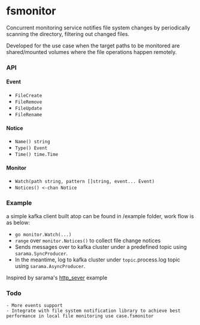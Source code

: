 fsmonitor
=========

Concurrent monitoring service notifies file system changes by periodically scanning the directory, filtering out changed files.

Developed for the use case when the target paths to be monitored are shared/mounted volumes where the file operations happen remotely.

### API
#### Event
- `FileCreate`
- `FileRemove`
- `FileUpdate`
- `FileRename`
  
#### Notice
- `Name() string`
- `Type() Event`
- `Time() time.Time`
  
#### Monitor
- `Watch(path string, pattern []string, event... Event)`
- `Notices() <-chan Notice`
    
    
### Example
a simple kafka client built atop can be found in /example folder, work flow is as below:
- `go monitor.Watch(...)`
- `range` over `monitor.Notices()` to collect file change notices
- Sends messages over to kafka cluster under a predefined topic using `sarama.SyncProducer`.
- In the meantime, log to kafka cluster under  `topic`.process.log topic using `sarama.AsyncProducer`.
    
Inspired by sarama's [http\_sever](https://github.com/Shopify/sarama/tree/master/examples/http_server) example
    
    
### Todo
    - More events support
    - Integrate with file system notification library to achieve best performance in local file monitoring use case.fsmonitor
